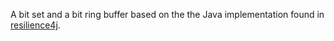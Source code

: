 A bit set and a bit ring buffer based on the the Java implementation found in
[resilience4j](https://github.com/resilience4j/resilience4j).

